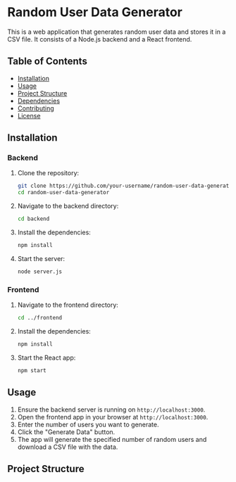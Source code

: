 # Random User Data Generator

This is a web application that generates random user data and stores it in a CSV file. It consists of a Node.js backend and a React frontend.

## Table of Contents

- [Installation](#installation)
- [Usage](#usage)
- [Project Structure](#project-structure)
- [Dependencies](#dependencies)
- [Contributing](#contributing)
- [License](#license)

## Installation

### Backend

1. Clone the repository:
    ```bash
    git clone https://github.com/your-username/random-user-data-generator.git
    cd random-user-data-generator
    ```

2. Navigate to the backend directory:
    ```bash
    cd backend
    ```

3. Install the dependencies:
    ```bash
    npm install
    ```

4. Start the server:
    ```bash
    node server.js
    ```

### Frontend

1. Navigate to the frontend directory:
    ```bash
    cd ../frontend
    ```

2. Install the dependencies:
    ```bash
    npm install
    ```

3. Start the React app:
    ```bash
    npm start
    ```

## Usage

1. Ensure the backend server is running on `http://localhost:3000`.
2. Open the frontend app in your browser at `http://localhost:3000`.
3. Enter the number of users you want to generate.
4. Click the "Generate Data" button.
5. The app will generate the specified number of random users and download a CSV file with the data.

## Project Structure

